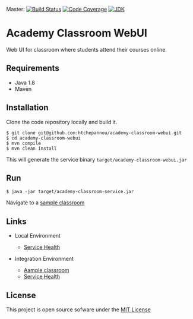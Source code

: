 Master: [![Build Status](https://travis-ci.org/htchepannou/academy-classroom-webui.svg?branch=master)](https://travis-ci.org/htchepannou/academy-classroom-webui)
[![Code Coverage](https://img.shields.io/codecov/c/github/htchepannou/academy-classroom-webui/master.svg)](https://codecov.io/github/htchepannou/academy-classroom-webui?branch=master)
[![JDK](https://img.shields.io/badge/jdk-1.8-brightgreen.svg)](http://www.oracle.com/technetwork/java/javase/downloads/jdk7-downloads-1880260.html)

# Academy Classroom WebUI
Web UI for classroom where students attend their courses online.

## Requirements
- Java 1.8
- Maven

## Installation
Clone the code repository locally and build it.
```
$ git clone git@github.com:htchepannou/academy-classroom-webui.git
$ cd academy-classroom-webui
$ mvn compile
$ mvn clean install
```

This will generate the service binary ``target/academy-classroom-webui.jar``

## Run
```
$ java -jar target/academy-classroom-service.jar
```
Navigate to a [sample classroom](http://localhost:8080/classroom/100)

## Links
- Local Environment
    - [Service Health](http://localhost:8080/health) 

- Integration Environment
    - [Aample classroom](https://io-tchepannou-classroom-webui.herokuapp.com/classroom/100)
    - [Service Health](https://io-tchepannou-classroom-webui.herokuapp.com/health) 

## License
This project is open source sofware under the [MIT License](https://opensource.org/licenses/MIT)
